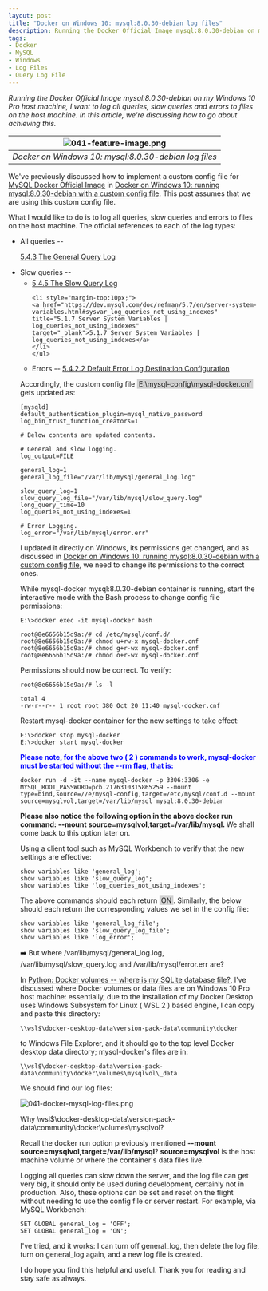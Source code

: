 ```yaml
---
layout: post
title: "Docker on Windows 10: mysql:8.0.30-debian log files"
description: Running the Docker Official Image mysql:8.0.30-debian on my Windows 10 Pro host machine, I want to log all queries, slow queries and errors to files on the host machine. In this article, we're discussing how to go about achieving this.
tags:
- Docker 
- MySQL 
- Windows
- Log Files
- Query Log File
---
```


*Running the Docker Official Image mysql:8.0.30-debian on my Windows 10 Pro host machine, I want to log all queries, slow queries and errors to files on the host machine. In this article, we're discussing how to go about achieving this.*

| ![041-feature-image.png](https://behainguyen.files.wordpress.com/2022/10/041-feature-image.png) |
|:--:|
| *Docker on Windows 10: mysql:8.0.30-debian log files* |

We've previously discussed how to implement a custom config file 
for 
<a href="https://hub.docker.com/_/mysql" 
title="mysql Docker Official Image" target="_blank">MySQL Docker Official Image</a> 
in 
<a href="https://behainguyen.wordpress.com/2022/08/09/docker-on-windows-10-running-mysql8-0-30-debian-with-a-custom-config-file/"
title="Docker on Windows 10: running mysql:8.0.30-debian with a custom config file."
target="_blank">Docker on Windows 10: running mysql:8.0.30-debian with a custom config file</a>.
This post assumes that we are using this custom config file.

What I would like to do is to log all queries, slow queries and errors to files on the host machine. The official references to each of the log types:

<ul>
<li style="margin-top:5px;">
All queries -- 

<a href="https://dev.mysql.com/doc/refman/8.0/en/query-log.html"
title="5.4.3 The General Query Log"
target="_blank">5.4.3 The General Query Log</a>
</li>

<li style="margin-top:10px;">
Slow queries -- 
	<ul>
    <li style="margin-top:5px;">
	<a href="https://dev.mysql.com/doc/refman/5.7/en/slow-query-log.html"
	title="5.4.5 The Slow Query Log"
	target="_blank">5.4.5 The Slow Query Log</a>
    </li>

    <li style="margin-top:10px;">
	<a href="https://dev.mysql.com/doc/refman/5.7/en/server-system-variables.html#sysvar_log_queries_not_using_indexes"
	title="5.1.7 Server System Variables | log_queries_not_using_indexes"
	target="_blank">5.1.7 Server System Variables | log_queries_not_using_indexes</a>
    </li>	
	</ul>
</li>

<li style="margin-top:10px;">
Errors -- <a href="https://dev.mysql.com/doc/refman/8.0/en/error-log-destination-configuration.html#error-log-destination-configuration-unix"
title="5.4.2.2 Default Error Log Destination Configuration"
target="_blank">5.4.2.2 Default Error Log Destination Configuration</a>
</li>
</ul>

Accordingly, the custom config file 
<span style="background-color:#d1d1d1;padding-top:0.125em;padding-right:0.25em;padding-bottom:0.125em;padding-left:0.25em;">
E:\mysql-config\mysql-docker.cnf</span> gets updated as:

```
[mysqld]
default_authentication_plugin=mysql_native_password
log_bin_trust_function_creators=1

# Below contents are updated contents.

# General and slow logging.
log_output=FILE

general_log=1
general_log_file="/var/lib/mysql/general_log.log"

slow_query_log=1
slow_query_log_file="/var/lib/mysql/slow_query.log"
long_query_time=10
log_queries_not_using_indexes=1

# Error Logging.
log_error="/var/lib/mysql/error.err"
```

I updated it directly on Windows, its permissions get changed, and as
discussed in
<a href="https://behainguyen.wordpress.com/2022/08/09/docker-on-windows-10-running-mysql8-0-30-debian-with-a-custom-config-file/"
title="Docker on Windows 10: running mysql:8.0.30-debian with a custom config file."
target="_blank">Docker on Windows 10: running mysql:8.0.30-debian with a custom config file</a>, 
we need to change its permissions to the correct ones.

While 
<span class="keyword">
mysql-docker mysql:8.0.30-debian</span> container is running,
start the interactive mode with 
<span class="keyword">
the Bash process</span> to change config file permissions:

```
E:\>docker exec -it mysql-docker bash
```

```
root@8e6656b15d9a:/# cd /etc/mysql/conf.d/
root@8e6656b15d9a:/# chmod u+rw-x mysql-docker.cnf
root@8e6656b15d9a:/# chmod g+r-wx mysql-docker.cnf
root@8e6656b15d9a:/# chmod o+r-wx mysql-docker.cnf
```

Permissions should now be correct. To verify:

```
root@8e6656b15d9a:/# ls -l
```

```
total 4
-rw-r--r-- 1 root root 380 Oct 20 11:40 mysql-docker.cnf
```

Restart 
<span class="keyword">
mysql-docker</span> container for the new settings to take effect:

```
E:\>docker stop mysql-docker
E:\>docker start mysql-docker
```

<span style="color:blue;font-weight:bold;">Please note, for the above two ( 2 ) commands to work,
<span class="keyword">
mysql-docker</span> must be started without the
<span class="keyword">
--rm</span> flag, that is:
</span>

```
docker run -d -it --name mysql-docker -p 3306:3306 -e MYSQL_ROOT_PASSWORD=pcb.2176310315865259 --mount type=bind,source=//e/mysql-config,target=/etc/mysql/conf.d --mount source=mysqlvol,target=/var/lib/mysql mysql:8.0.30-debian
```

<span style="font-weight:bold;">Please also notice the following option 
in the above 
<span class="keyword">
docker run</span> command:
<span class="keyword">
--mount source=mysqlvol,target=/var/lib/mysql</span>.
</span> We shall come back to this option later on.

Using a client tool such as 
<span class="keyword">
MySQL Workbench</span> to verify that the new settings are effective:

```
show variables like 'general_log';
show variables like 'slow_query_log';
show variables like 'log_queries_not_using_indexes';
```

The above commands should each return 
<span style="background-color:#d1d1d1;padding-top:0.125em;padding-right:0.25em;padding-bottom:0.125em;padding-left:0.25em;">
ON</span>. Similarly, the below should each return the corresponding values
we set in the config file:

```
show variables like 'general_log_file';
show variables like 'slow_query_log_file';
show variables like 'log_error';
```

➡️ But where 
<span class="keyword">/var/lib/mysql/general_log.log</span>,
<span class="keyword">/var/lib/mysql/slow_query.log</span>
and 
<span class="keyword">/var/lib/mysql/error.err</span>
are?

In 
<a href="https://behainguyen.wordpress.com/2022/07/29/python-docker-volumes-where-is-my-sqlite-database-file/"
title="Python: Docker volumes -- where is my SQLite database file?"
target="_blank">Python: Docker volumes -- where is my SQLite database file?</a>,
I've discussed where 
<span class="keyword">
Docker volumes</span> or
<span class="keyword">
data files</span> are on 
<span class="keyword">
Windows 10 Pro</span> host machine: essentially, due to the installation 
of my <span class="keyword">
Docker Desktop</span> uses <span class="keyword">
Windows Subsystem for Linux ( WSL 2 ) based engine</span>, I can copy 
and paste this directory:

```
\\wsl$\docker-desktop-data\version-pack-data\community\docker
```

to 
<span class="keyword">
Windows File Explorer</span>, and it should go to the top level 
<span class="keyword">
Docker desktop data</span> directory; 
<span class="keyword">
mysql-docker</span>'s files are in:

```
\\wsl$\docker-desktop-data\version-pack-data\community\docker\volumes\mysqlvol\_data
```

We should find our log files:

![041-docker-mysql-log-files.png](https://behainguyen.files.wordpress.com/2022/10/041-docker-mysql-log-files.png)

Why 
<span class="keyword">
\\wsl$\docker-desktop-data\version-pack-data\community\docker\volumes\mysqlvol</span>?

Recall the <span class="keyword">
docker run</span> option previously mentioned 
<span class="keyword">
<strong>--mount source=mysqlvol,target=/var/lib/mysql</strong></span>?
<span class="keyword">
<strong>source=mysqlvol</strong></span> is the host machine volume
or where the container's data files live.

Logging all queries can slow down the server, and the log file can get
very big, it should only be used during development, certainly not in
production. Also, these options can be set and reset on the
flight without needing to use the config file or server restart. For
example, via <span class="keyword">
MySQL Workbench</span>:

```
SET GLOBAL general_log = 'OFF';
SET GLOBAL general_log = 'ON';
```

I've tried, and it works: I can turn off
<span class="keyword">
general_log</span>, then delete the log file, turn on 
<span class="keyword">
general_log</span> again, and a new log file is created. 

I do hope you find this helpful and useful. Thank you for reading and stay safe as always.
